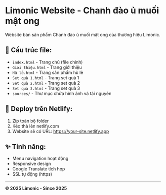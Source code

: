# Limonic Website - Chanh đào ủ muối mật ong

Website bán sản phẩm Chanh đào ủ muối mật ong của thương hiệu Limonic.

## 📁 Cấu trúc file:
- `index.html` - Trang chủ (file chính)
- `Giới thiệu.html` - Trang giới thiệu
- `Hũ lẻ.html` - Trang sản phẩm hũ lẻ
- `Set quà 1.html` - Trang set quà 1
- `Set quà 2.html` - Trang set quà 2  
- `Set quà 3.html` - Trang set quà 3
- `sources/` - Thư mục chứa hình ảnh và tài nguyên

## 🚀 Deploy trên Netlify:
1. Zip toàn bộ folder
2. Kéo thả lên netlify.com
3. Website sẽ có URL: https://your-site.netlify.app

## ✨ Tính năng:
- Menu navigation hoạt động
- Responsive design
- Google Translate tích hợp
- SSL tự động (https)

---
**© 2025 Limonic - Since 2025**
